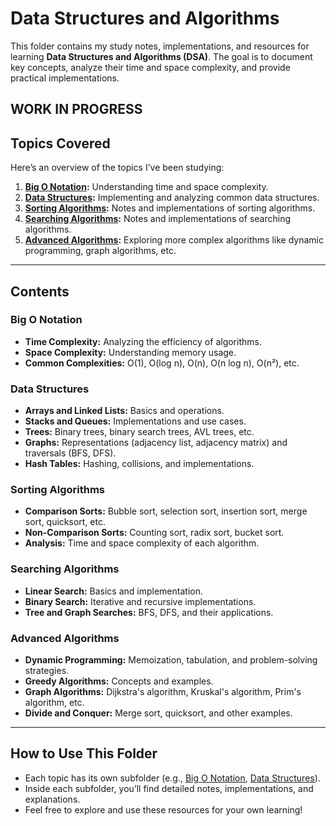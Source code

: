 # Data Structures and Algorithms

This folder contains my study notes, implementations, and resources for learning **Data Structures and Algorithms (DSA)**. The goal is to document key concepts, analyze their time and space complexity, and provide practical implementations.

**WORK IN PROGRESS**
---

## Topics Covered
Here’s an overview of the topics I’ve been studying:

1. **[Big O Notation](BigO/):** Understanding time and space complexity.
2. **[Data Structures](DataStructures/):** Implementing and analyzing common data structures.
3. **[Sorting Algorithms](SortingAlgorithms/):** Notes and implementations of sorting algorithms.
4. **[Searching Algorithms](SearchingAlgorithms/):** Notes and implementations of searching algorithms.
5. **[Advanced Algorithms](AdvancedAlgorithms/):** Exploring more complex algorithms like dynamic programming, graph algorithms, etc.

---

## Contents
### Big O Notation
- **Time Complexity:** Analyzing the efficiency of algorithms.
- **Space Complexity:** Understanding memory usage.
- **Common Complexities:** O(1), O(log n), O(n), O(n log n), O(n²), etc.

### Data Structures
- **Arrays and Linked Lists:** Basics and operations.
- **Stacks and Queues:** Implementations and use cases.
- **Trees:** Binary trees, binary search trees, AVL trees, etc.
- **Graphs:** Representations (adjacency list, adjacency matrix) and traversals (BFS, DFS).
- **Hash Tables:** Hashing, collisions, and implementations.

### Sorting Algorithms
- **Comparison Sorts:** Bubble sort, selection sort, insertion sort, merge sort, quicksort, etc.
- **Non-Comparison Sorts:** Counting sort, radix sort, bucket sort.
- **Analysis:** Time and space complexity of each algorithm.

### Searching Algorithms
- **Linear Search:** Basics and implementation.
- **Binary Search:** Iterative and recursive implementations.
- **Tree and Graph Searches:** BFS, DFS, and their applications.

### Advanced Algorithms
- **Dynamic Programming:** Memoization, tabulation, and problem-solving strategies.
- **Greedy Algorithms:** Concepts and examples.
- **Graph Algorithms:** Dijkstra's algorithm, Kruskal's algorithm, Prim's algorithm, etc.
- **Divide and Conquer:** Merge sort, quicksort, and other examples.

---

## How to Use This Folder
- Each topic has its own subfolder (e.g., [Big O Notation](BigO/), [Data Structures](DataStructures/)).
- Inside each subfolder, you’ll find detailed notes, implementations, and explanations.
- Feel free to explore and use these resources for your own learning!

